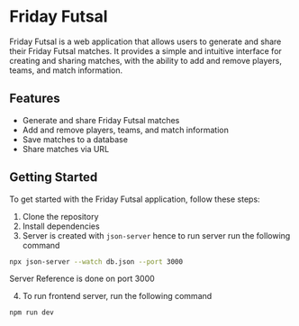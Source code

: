 # Friday Futsal

Friday Futsal is a web application that allows users to generate and share their Friday Futsal matches. It provides a simple and intuitive interface for creating and sharing matches, with the ability to add and remove players, teams, and match information.

## Features

- Generate and share Friday Futsal matches
- Add and remove players, teams, and match information
- Save matches to a database
- Share matches via URL

## Getting Started

To get started with the Friday Futsal application, follow these steps:

1. Clone the repository
2. Install dependencies
3. Server is created with `json-server` hence to run server run the following command
```bash
npx json-server --watch db.json --port 3000
```
Server Reference is done on port 3000

4. To run frontend server, run the following command
```bash
npm run dev
```